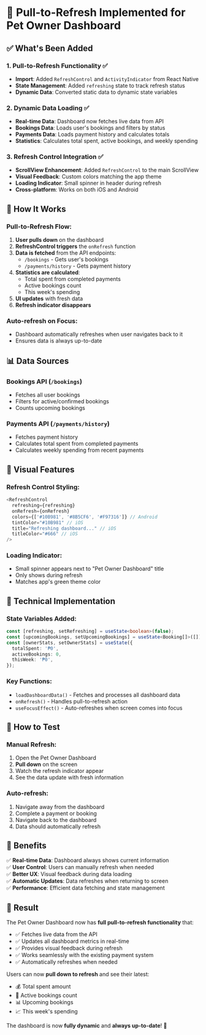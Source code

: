 # 🔄 Pull-to-Refresh Implemented for Pet Owner Dashboard

## ✅ What's Been Added

### 1. **Pull-to-Refresh Functionality** ✅
- **Import**: Added `RefreshControl` and `ActivityIndicator` from React Native
- **State Management**: Added `refreshing` state to track refresh status
- **Dynamic Data**: Converted static data to dynamic state variables

### 2. **Dynamic Data Loading** ✅
- **Real-time Data**: Dashboard now fetches live data from API
- **Bookings Data**: Loads user's bookings and filters by status
- **Payments Data**: Loads payment history and calculates totals
- **Statistics**: Calculates total spent, active bookings, and weekly spending

### 3. **Refresh Control Integration** ✅
- **ScrollView Enhancement**: Added `RefreshControl` to the main ScrollView
- **Visual Feedback**: Custom colors matching the app theme
- **Loading Indicator**: Small spinner in header during refresh
- **Cross-platform**: Works on both iOS and Android

## 🚀 How It Works

### **Pull-to-Refresh Flow:**
1. **User pulls down** on the dashboard
2. **RefreshControl triggers** the `onRefresh` function
3. **Data is fetched** from the API endpoints:
   - `/bookings` - Gets user's bookings
   - `/payments/history` - Gets payment history
4. **Statistics are calculated**:
   - Total spent from completed payments
   - Active bookings count
   - This week's spending
5. **UI updates** with fresh data
6. **Refresh indicator disappears**

### **Auto-refresh on Focus:**
- Dashboard automatically refreshes when user navigates back to it
- Ensures data is always up-to-date

## 📊 Data Sources

### **Bookings API** (`/bookings`)
- Fetches all user bookings
- Filters for active/confirmed bookings
- Counts upcoming bookings

### **Payments API** (`/payments/history`)
- Fetches payment history
- Calculates total spent from completed payments
- Calculates weekly spending from recent payments

## 🎨 Visual Features

### **Refresh Control Styling:**
```typescript
<RefreshControl
  refreshing={refreshing}
  onRefresh={onRefresh}
  colors={['#10B981', '#8B5CF6', '#F97316']} // Android
  tintColor="#10B981" // iOS
  title="Refreshing dashboard..." // iOS
  titleColor="#666" // iOS
/>
```

### **Loading Indicator:**
- Small spinner appears next to "Pet Owner Dashboard" title
- Only shows during refresh
- Matches app's green theme color

## 🔧 Technical Implementation

### **State Variables Added:**
```typescript
const [refreshing, setRefreshing] = useState<boolean>(false);
const [upcomingBookings, setUpcomingBookings] = useState<Booking[]>([]);
const [ownerStats, setOwnerStats] = useState({
  totalSpent: '₱0',
  activeBookings: 0,
  thisWeek: '₱0',
});
```

### **Key Functions:**
- `loadDashboardData()` - Fetches and processes all dashboard data
- `onRefresh()` - Handles pull-to-refresh action
- `useFocusEffect()` - Auto-refreshes when screen comes into focus

## 🧪 How to Test

### **Manual Refresh:**
1. Open the Pet Owner Dashboard
2. **Pull down** on the screen
3. Watch the refresh indicator appear
4. See the data update with fresh information

### **Auto-refresh:**
1. Navigate away from the dashboard
2. Complete a payment or booking
3. Navigate back to the dashboard
4. Data should automatically refresh

## 🎯 Benefits

✅ **Real-time Data**: Dashboard always shows current information  
✅ **User Control**: Users can manually refresh when needed  
✅ **Better UX**: Visual feedback during data loading  
✅ **Automatic Updates**: Data refreshes when returning to screen  
✅ **Performance**: Efficient data fetching and state management  

## 🚀 Result

The Pet Owner Dashboard now has **full pull-to-refresh functionality** that:

- ✅ Fetches live data from the API
- ✅ Updates all dashboard metrics in real-time
- ✅ Provides visual feedback during refresh
- ✅ Works seamlessly with the existing payment system
- ✅ Automatically refreshes when needed

Users can now **pull down to refresh** and see their latest:
- 💰 Total spent amount
- 📅 Active bookings count  
- 📊 Upcoming bookings
- 📈 This week's spending

The dashboard is now **fully dynamic** and **always up-to-date**! 🎉
